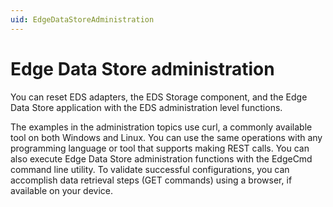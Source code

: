 ```yaml
---
uid: EdgeDataStoreAdministration
---
```


# Edge Data Store administration

You can reset EDS adapters, the EDS Storage component, and the Edge Data Store application with the EDS administration level functions.

The examples in the administration topics use curl, a commonly available tool on both Windows and Linux. You can use the same operations with any programming language or tool that supports making REST calls. You can also execute Edge Data Store administration functions with the EdgeCmd command line utility. To validate successful configurations, you can accomplish data retrieval steps (GET commands) using a browser, if available on your device.




